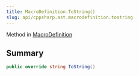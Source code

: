 ```yaml
---
title: MacroDefinition.ToString()
slug: api/cppsharp.ast.macrodefinition.tostring
---
```

Method in [MacroDefinition](/api/cppsharp/ast/macrodefinition)

## Summary



```csharp
public override string ToString()
```

